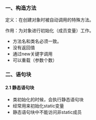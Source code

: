 ### 一、构造方法

定义：在创建对象时被自动调用的特殊方法。

作用：为对象进行初始化（成员变量）工作。

- 方法名和类名必须一致。
- 没有返回值
- 通过new关键字调用
- 可以重载（参数个数）



### 二、语句块

#### 2.1 静态语句块

- 类初始化的时候，会执行静态语句块
- 经常用来初始化static变量
- 静态语句块中不能访问非static成员


